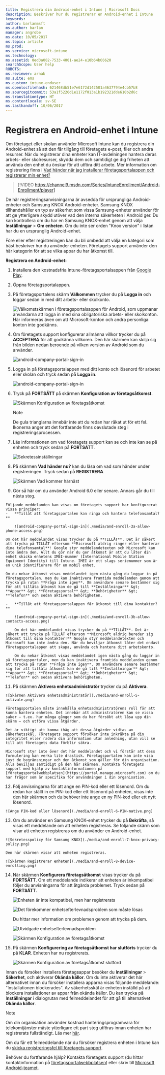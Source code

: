 ```yaml
---
title: Registrera din Android-enhet i Intune | Microsoft Docs
description: Beskriver hur du registrerar en Android-enhet i Intune
keywords: 
author: barlanmsft
ms.author: barlan
manager: angrobe
ms.date: 10/05/2017
ms.topic: article
ms.prod: 
ms.service: microsoft-intune
ms.technology: 
ms.assetid: 0ed3a002-7533-4001-ae24-e10b64b66620
searchScope: User help
ROBOTS: 
ms.reviewer: arnab
ms.suite: ems
ms.custom: intune-enduser
ms.openlocfilehash: 621468db51e7e6172d142501a4637794e4cb57b8
ms.sourcegitcommit: 53a1f5226d1e1172f013a1b192321dde610b2d6c
ms.translationtype: HT
ms.contentlocale: sv-SE
ms.lasthandoff: 10/06/2017
---
```

# <a name="enroll-your-android-device-in-intune"></a>Registrera en Android-enhet i Intune

Om företaget eller skolan använder Microsoft Intune kan du registrera din Android-enhet så att den får tillgång till företagets e-post, filer och andra resurser. När du registrerar dina enheter kan IT-avdelningen hantera deras arbets- eller skolresurser, skydda dem och samtidigt ge dig friheten att använda den enhet du önskar för att utföra ditt arbete. Mer information om registrering finns i [Vad händer när jag installerar företagsportalappen och registrerar min enhet?](what-happens-if-you-install-the-Company-Portal-app-and-enroll-your-device-in-intune-android.md)

> [!VIDEO https://channel9.msdn.com/Series/IntuneEnrollment/Android-Enrollment/player]

De här registreringsanvisningarna är avsedda för ursprungliga Android-enheter och Samsung KNOX Android-enheter. Samsung KNOX tillhandahåller en typ av säkerhet som vissa Samsung-enheter använder för att ge ytterligare skydd utöver vad den interna säkerheten i Android ger. Du kan kontrollera om du har en Samsung KNOX-enhet genom att välja **Inställningar** > **Om enheten**. Om du inte ser orden "Knox version" i listan har du en ursprunglig Android-enhet.

Före eller efter registreringen kan du bli ombedd att välja en kategori som bäst beskriver hur du använder enheten. Företagets support använder den här kategorin för att se vilka appar du har åtkomst till.

**Registrera en Android-enhet:**

1.  Installera den kostnadsfria Intune-företagsportalsappen från [Google Play](http://play.google.com/store/apps/details?id=com.microsoft.windowsintune.companyportal).

2.  Öppna företagsportalappen.

3.  På företagsportalens skärm **Välkommen** trycker du på **Logga in** och loggar sedan in med ditt arbets- eller skolkonto.

    ![Välkomstskärmen i företagsportalsappen för Android, som uppmanar användarna att logga in med sina obligatoriska arbets- eller skolkonton. Här informeras även om att Microsoft-konton och andra personliga konton inte godkänns.](./media/and-enroll-0-welcome-screen.png)   

4.  Om företagets support konfigurerar allmänna villkor trycker du på **ACCEPTERA** för att godkänna villkoren. Den här skärmen kan skilja sig från bilden nedan beroende på vilken version av Android som du använder.

    ![android-company-portal-sign-in](./media/and-enroll-3-accept-terms.png)

5.  Logga in på företagsportalappen med ditt konto och lösenord för arbetet eller skolan och tryck sedan på **Logga in**.

    ![android-company-portal-sign-in](./media/and-enroll-2-cp-sign-in.png)

6.  Tryck på **FORTSÄTT** på skärmen **Konfiguration av företagsåtkomst**.

    ![Skärmen Konfiguration av företagsåtkomst](/intune/media/android_cp_enroll_01_1709_new.png)

    > [!NOTE]
    > De gula trianglarna innebär inte att du redan har råkat ut för ett fel. Ikonerna anger att det fortfarande finns oavslutade steg i registreringsprocessen.

7.  Läs informationen om vad företagets support kan se och inte kan se på enheten och tryck sedan på **FORTSÄTT**.

    ![Sekretessinställningar](/intune/media/android_cp_enroll_02_after_1710.png)

9.  På skärmen **Vad händer nu?** kan du läsa om vad som händer under registreringen. Tryck sedan på **REGISTRERA**.

    ![Skärmen Vad kommer härnäst](/intune/media/android_cp_enroll_03_after_1710.png)

10.  Gör så här om du använder Android 6.0 eller senare. Annars går du till nästa steg.

    Följande meddelanden kan visas om företagets support har konfigurerat vissa principer:
    -   **Tillåt att företagsportalen kan ringa och hantera telefonsamtal?**

        ![android-company-portal-sign-in](./media/and-enroll-3a-allow-phone-access.png)

    Om det här meddelandet visas trycker du på **TILLÅT**. Det är säkert att trycka på TILLÅT eftersom **Microsoft aldrig ringer eller hanterar dina telefonsamtal**! Google styr meddelandetexten och Microsoft kan inte ändra den. Allt du gör när du ger åtkomst är att du låter din enhet skicka enhetens IMEI-nummer (International Mobile Station Equipment Identity) till Intune. IMEI är ett slags serienummer som är en unik identifierare för en mobil enhet.

    Om du nekar åtkomst visas meddelandet igen nästa gång du loggar in på företagsportalen, men du kan inaktivera framtida meddelanden genom att trycka på rutan **Fråga inte igen**. Om användare senare bestämmer sig för att tillåta åtkomst kan de gå till **Inställningar** &gt; **Appar** &gt; **Företagsportal** &gt; **Behörigheter** &gt; **Telefon** och sedan aktivera behörigheten.

    -   **Tillåt att företagsportalappen får åtkomst till dina kontakter?**

        ![android-company-portal-sign-in](./media/and-enroll-3b-allow-contacts-access.png)

        Om det här meddelandet visas trycker du på **TILLÅT**. Det är säkert att trycka på TILLÅT eftersom **Microsoft aldrig bereder sig åtkomst till dina kontakter!** Google styr meddelandetexten och Microsoft kan inte ändra den. När du beviljar åtkomst låter det endast företagsportalappen att skapa, använda och hantera ditt arbetskonto.

        Om du nekar åtkomst visas meddelandet igen nästa gång du loggar in på företagsportalen, men du kan inaktivera framtida meddelanden genom att trycka på rutan **Fråga inte igen**. Om användare senare bestämmer sig för att tillåta åtkomst kan de gå till **Inställningar** &gt; **Appar** &gt; **Företagsportal** &gt; **Behörigheter** &gt; **Telefon** och sedan aktivera behörigheten.

11.  På skärmen **Aktivera enhetsadministratör** trycker du på **Aktivera**.

    ![Skärmen Aktivera enhetsadministratör](./media/and-enroll-5-activate.png)

    Företagsportalen måste innehålla enhetsadministratörens roll för att kunna hantera enheten. Det innebär att administratören kan se vissa saker – t.ex. hur många gånger som du har försökt att låsa upp din skärm – och utföra vissa åtgärder.

    Det är viktigt att komma ihåg att dessa åtgärder vidtas av säkerhetsskäl. Företagets support försöker inte inkräkta på din integritet eller radera din information utan anledning, utan vill se till att företagets data förblir säkra.

    Microsoft styr inte över det här meddelandet och vi förstår att dess formulering kan verka lite drastisk. Företagsportalen kan inte visa just de begränsningar och den åtkomst som gäller för din organisation. Alla beviljas samtidigt på den här skärmen. Kontakta företagets support med hjälp av kontaktinformationen på [företagsportalwebbplatsen](https://portal.manage.microsoft.com) om du har frågor som är specifika för användningen i din organisation.

12.  Följ anvisningarna för att ange en PIN-kod eller ett lösenord. Om du redan har ställt in en PIN-kod eller ett lösenord på enheten, visas inte den här skärmen och du behöver inte ange en ny PIN-kod eller ett nytt lösenord.

    ![Ange PIN-kod eller lösenord](./media/and-enroll-6-PIN-native.png)

13.  Om du använder en Samsung KNOX-enhet trycker du på **Bekräfta**, så visas ett meddelande om att enheten registreras. Se följande skärm som visar att enheten registreras om du använder en Android-enhet.

    ![Sekretesspolicy för Samsung KNOX](./media/and-enroll-7-knox-privacy-policy.png)

    Den här skärmen visar att enheten registreras.

    ![Skärmen Registrerar enheten](./media/and-enroll-8-device-enrolling.png)

14. När skärmen **Konfigurera företagsåtkomst** visas trycker du på **FORTSÄTT**. Om ett meddelande indikerar att enheten är inkompatibel följer du anvisningarna för att åtgärda problemet. Tryck sedan på **FORTSÄTT**.

    ![Enheten är inte kompatibel, men har registrerats](/intune/media/android_cp_enroll_05_post_1709.png)

    ![Det förekommer enhetsefterlevnadsproblem som måste lösas](/intune/media/android_cp_enroll_03_post_1709.png)

    Du hittar mer information om problemen genom att trycka på dem.

    ![Utvidgade enhetsefterlevnadsproblem](/intune/media/android_cp_enroll_04_post_1709.png)

    ![Skärmen Konfiguration av företagsåtkomst](./media/and-enroll-9d-comp-access-setup.png)  

15. På skärmen **Konfigurering av företagsåtkomst har slutförts** trycker du på **KLAR**. Enheten har nu registrerats.

    ![Skärmen Konfiguration av företagsåtkomst slutförd](./media/and-enroll-10-comp-access-setup-complete.png)

Innan du försöker installera företagsappar besöker du **Inställningar** &gt; **Säkerhet**, och aktiverar **Okända källor**. Om du inte aktiverar det här alternativet innan du försöker installera apparna visas följande meddelande: "Installationen blockerades". Av säkerhetsskäl är enheten inställd på att blockera installationer av appar från okända källor. Du kan trycka på **Inställningar** i dialogrutan med felmeddelandet för att gå till alternativet **Okända källor**.

> [!Note]
> Om din organisation använder kostnad hanteringsprogramvara för telekomtjänster måste ytterligare ett part steg utföras innan enheten har registrerats fullständigt. Läs mer [här](enroll-your-device-with-telecom-expense-management-android.md).

Om du får ett felmeddelande när du försöker registrera enheten i Intune kan du [skicka registreringsfel till företagets support](send-enrollment-errors-to-your-it-admin-android.md).

Behöver du fortfarande hjälp? Kontakta företagets support (du hittar kontaktinformation på [företagsportalwebbplatsen](https://portal.manage.microsoft.com)) eller skriv till <a href="mailto:wintunedroidfbk@microsoft.com?subject=I'm having trouble with enrolling my Android device&body=Describe the issue you're experiencing here.">Microsoft Android-teamet</a>.
